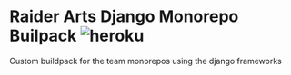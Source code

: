 # Raider Arts Django Monorepo Builpack ![heroku](https://img.shields.io/badge/service-Heroku-blue)

Custom buildpack for the team monorepos using the django frameworks